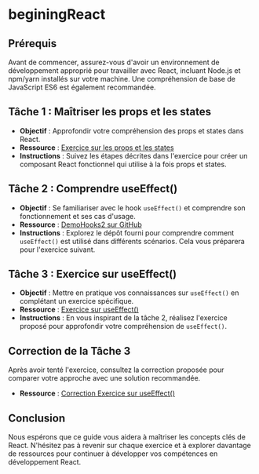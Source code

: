 # beginingReact

## Prérequis

Avant de commencer, assurez-vous d'avoir un environnement de développement approprié pour travailler avec React, incluant Node.js et npm/yarn installés sur votre machine. Une compréhension de base de JavaScript ES6 est également recommandée.

## Tâche 1 : Maîtriser les props et les states

- **Objectif** : Approfondir votre compréhension des props et states dans React.
- **Ressource** : [Exercice sur les props et les states](https://github.com/hrhouma/beginingReact/blob/main/1-Maîtriser%20les%20props%20et%20les%20states/Exercice1.md)
- **Instructions** : Suivez les étapes décrites dans l'exercice pour créer un composant React fonctionnel qui utilise à la fois props et states.

## Tâche 2 : Comprendre useEffect()

- **Objectif** : Se familiariser avec le hook `useEffect()` et comprendre son fonctionnement et ses cas d'usage.
- **Ressource** : [DemoHooks2 sur GitHub](https://github.com/hrhouma/DemoHooks2)
- **Instructions** : Explorez le dépôt fourni pour comprendre comment `useEffect()` est utilisé dans différents scénarios. Cela vous préparera pour l'exercice suivant.

## Tâche 3 : Exercice sur useEffect()

- **Objectif** : Mettre en pratique vos connaissances sur `useEffect()` en complétant un exercice spécifique.
- **Ressource** : [Exercice sur useEffect()](https://github.com/hrhouma/beginingReact/blob/main/2-Maîtriser%20react-router-dom,%20useState,%20et%20useEffect/3-Exercice%202%20react-router-dom,%20useState%20et%20useEffect.md)
- **Instructions** : En vous inspirant de la tâche 2, réalisez l'exercice proposé pour approfondir votre compréhension de `useEffect()`.

## Correction de la Tâche 3

Après avoir tenté l'exercice, consultez la correction proposée pour comparer votre approche avec une solution recommandée.

- **Ressource** : [Correction Exercice sur useEffect()](https://github.com/hrhouma/beginingReact/blob/main/2-Maîtriser%20react-router-dom,%20useState,%20et%20useEffect/4-Correction%20Exercice%202%20react-router-dom,%20useState%20et%20useEffect.md)

## Conclusion

Nous espérons que ce guide vous aidera à maîtriser les concepts clés de React. N'hésitez pas à revenir sur chaque exercice et à explorer davantage de ressources pour continuer à développer vos compétences en développement React.
